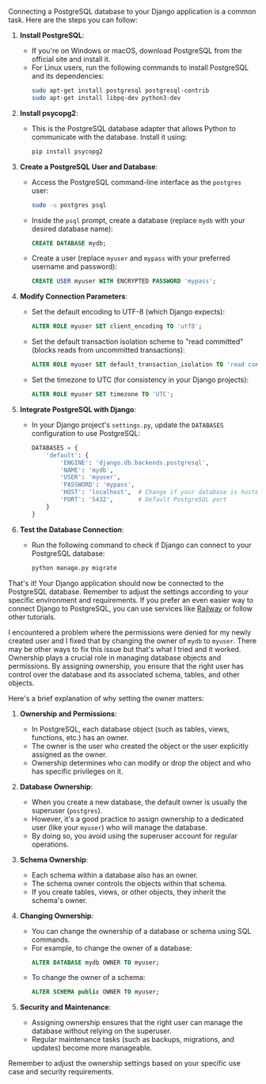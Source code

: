 Connecting a PostgreSQL database to your Django application is a common task. Here are the steps you can follow:

1. **Install PostgreSQL**:
   - If you're on Windows or macOS, download PostgreSQL from the official site and install it.
   - For Linux users, run the following commands to install PostgreSQL and its dependencies:
     ```bash
     sudo apt-get install postgresql postgresql-contrib
     sudo apt-get install libpq-dev python3-dev
     ```

2. **Install psycopg2**:
   - This is the PostgreSQL database adapter that allows Python to communicate with the database. Install it using:
     ```bash
     pip install psycopg2
     ```

3. **Create a PostgreSQL User and Database**:
   - Access the PostgreSQL command-line interface as the `postgres` user:
     ```bash
     sudo -u postgres psql
     ```
   - Inside the `psql` prompt, create a database (replace `mydb` with your desired database name):
     ```sql
     CREATE DATABASE mydb;
     ```
   - Create a user (replace `myuser` and `mypass` with your preferred username and password):
     ```sql
     CREATE USER myuser WITH ENCRYPTED PASSWORD 'mypass';
     ```

4. **Modify Connection Parameters**:
   - Set the default encoding to UTF-8 (which Django expects):
     ```sql
     ALTER ROLE myuser SET client_encoding TO 'utf8';
     ```
   - Set the default transaction isolation scheme to "read committed" (blocks reads from uncommitted transactions):
     ```sql
     ALTER ROLE myuser SET default_transaction_isolation TO 'read committed';
     ```
   - Set the timezone to UTC (for consistency in your Django projects):
     ```sql
     ALTER ROLE myuser SET timezone TO 'UTC';
     ```

5. **Integrate PostgreSQL with Django**:
   - In your Django project's `settings.py`, update the `DATABASES` configuration to use PostgreSQL:
     ```python
     DATABASES = {
         'default': {
             'ENGINE': 'django.db.backends.postgresql',
             'NAME': 'mydb',
             'USER': 'myuser',
             'PASSWORD': 'mypass',
             'HOST': 'localhost',  # Change if your database is hosted elsewhere
             'PORT': '5432',       # Default PostgreSQL port
         }
     }
     ```

6. **Test the Database Connection**:
   - Run the following command to check if Django can connect to your PostgreSQL database:
     ```bash
     python manage.py migrate
     ```

That's it! Your Django application should now be connected to the PostgreSQL database. Remember to adjust the settings according to your specific environment and requirements.
If you prefer an even easier way to connect Django to PostgreSQL, you can use services like [Railway](https://railway.app/) or follow other tutorials.

I encountered a problem where the permissions were denied for my newly created user and I fixed that by changing the owner of `mydb` to `myuser`. 
There may be other ways to fix this issue but that's what I tried and it worked.
Ownership plays a crucial role in managing database objects and permissions. By assigning ownership, you ensure that the right user has control over the database and its associated schema, tables, and other objects.

Here's a brief explanation of why setting the owner matters:

1. **Ownership and Permissions**:
   - In PostgreSQL, each database object (such as tables, views, functions, etc.) has an owner.
   - The owner is the user who created the object or the user explicitly assigned as the owner.
   - Ownership determines who can modify or drop the object and who has specific privileges on it.

2. **Database Ownership**:
   - When you create a new database, the default owner is usually the superuser (`postgres`).
   - However, it's a good practice to assign ownership to a dedicated user (like your `myuser`) who will manage the database.
   - By doing so, you avoid using the superuser account for regular operations.

3. **Schema Ownership**:
   - Each schema within a database also has an owner.
   - The schema owner controls the objects within that schema.
   - If you create tables, views, or other objects, they inherit the schema's owner.

4. **Changing Ownership**:
   - You can change the ownership of a database or schema using SQL commands.
   - For example, to change the owner of a database:
     ```sql
     ALTER DATABASE mydb OWNER TO myuser;
     ```
   - To change the owner of a schema:
     ```sql
     ALTER SCHEMA public OWNER TO myuser;
     ```

5. **Security and Maintenance**:
   - Assigning ownership ensures that the right user can manage the database without relying on the superuser.
   - Regular maintenance tasks (such as backups, migrations, and updates) become more manageable.

Remember to adjust the ownership settings based on your specific use case and security requirements.
